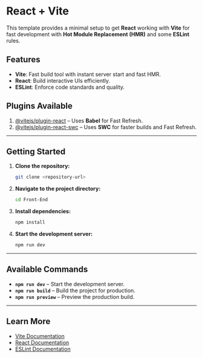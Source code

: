 # React + Vite

This template provides a minimal setup to get **React** working with **Vite** for fast development with **Hot Module Replacement (HMR)** and some **ESLint** rules.

## Features

- **Vite**: Fast build tool with instant server start and fast HMR.
- **React**: Build interactive UIs efficiently.
- **ESLint**: Enforce code standards and quality.

## Plugins Available

1. [@vitejs/plugin-react](https://github.com/vitejs/vite-plugin-react/blob/main/packages/plugin-react/README.md) – Uses **Babel** for Fast Refresh.
2. [@vitejs/plugin-react-swc](https://github.com/vitejs/vite-plugin-react-swc) – Uses **SWC** for faster builds and Fast Refresh.

---

## Getting Started

1. **Clone the repository:**

   ```sh
   git clone <repository-url>
   ```

2. **Navigate to the project directory:**

   ```sh
   cd Front-End
   ```

3. **Install dependencies:**

   ```sh
   npm install
   ```

4. **Start the development server:**

   ```sh
   npm run dev
   ```

---

## Available Commands

- **`npm run dev`** – Start the development server.
- **`npm run build`** – Build the project for production.
- **`npm run preview`** – Preview the production build.

---

## Learn More

- [Vite Documentation](https://vitejs.dev/guide/)
- [React Documentation](https://reactjs.org/)
- [ESLint Documentation](https://eslint.org/)
